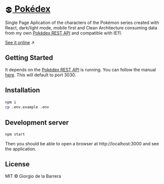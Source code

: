 <h1> <a href="https://pokedex.giodelabarrera.vercel.app" alt="Pokédex"><img src="./docs/pokeball.svg" width="24px" style="vertical-align: middle;"/> Pokédex</a> </h1>

Single Page Aplication of the characters of the Pokémon series created with React, dark/light mode, mobile first and Clean Architecture consuming data from my own [Pokédex REST API](https://github.com/giodelabarrera/pokedex-api) and compatible with IE11.

[See it online](https://pokedex.giodelabarrera.vercel.app)️ ↗️

## Getting Started

It depends on the [Pokédex REST API](https://github.com/giodelabarrera/pokedex-api) is running. You can follow the manual [here](#). This will default to port 3030.

## Installation

```sh
npm i
cp .env.example .env
```

## Development server

```sh
npm start
```

Then you should be able to open a browser at http://localhost:3000 and see the application.

## License

MIT © Giorgio de la Barrera
